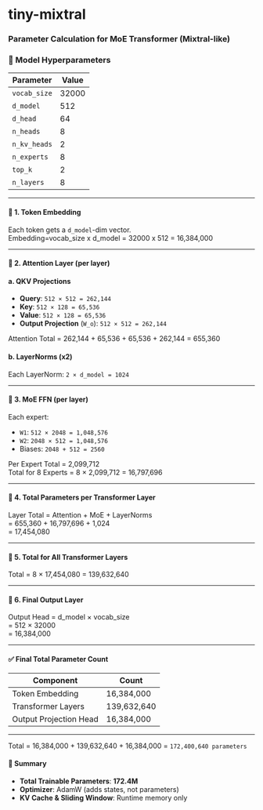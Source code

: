 # tiny-mixtral




### Parameter Calculation for MoE Transformer (Mixtral-like)

### 📌 Model Hyperparameters
| Parameter       | Value    |
|----------------|----------|
| `vocab_size`   | 32000    |
| `d_model`      | 512      |
| `d_head`       | 64       |
| `n_heads`      | 8        |
| `n_kv_heads`   | 2        |
| `n_experts`    | 8        |
| `top_k`        | 2        |
| `n_layers`     | 8        |

---

#### 🧠 1. Token Embedding
Each token gets a `d_model`-dim vector.  
Embedding=vocab_size x d_model = 32000 x 512 = 16,384,000

---

#### 🧠 2. Attention Layer (per layer)

#### a. QKV Projections
- **Query**: `512 × 512 = 262,144`
- **Key**: `512 × 128 = 65,536`
- **Value**: `512 × 128 = 65,536`
- **Output Projection** (`W_o`): `512 × 512 = 262,144`  
  
Attention Total = 262,144 + 65,536 + 65,536 + 262,144 = 655,360

#### b. LayerNorms (x2)
Each LayerNorm: `2 × d_model = 1024`

---

#### 🧠 3. MoE FFN (per layer)

Each expert:
- `W1`: `512 × 2048 = 1,048,576`
- `W2`: `2048 × 512 = 1,048,576`
- Biases: `2048 + 512 = 2560`  
  
Per Expert Total = 2,099,712  
Total for 8 Experts = 8 × 2,099,712 = 16,797,696

---

#### 🧠 4. Total Parameters per Transformer Layer
Layer Total = Attention + MoE + LayerNorms  
= 655,360 + 16,797,696 + 1,024  
= 17,454,080  

---

#### 🧠 5. Total for All Transformer Layers
Total = 8 × 17,454,080 = 139,632,640

---

#### 🧠 6. Final Output Layer
Output Head = d_model × vocab_size  
= 512 × 32000  
= 16,384,000  

---

#### ✅ Final Total Parameter Count

| Component              | Count         |
|------------------------|---------------|
| Token Embedding        | 16,384,000    |
| Transformer Layers     | 139,632,640   |
| Output Projection Head | 16,384,000    |

---
Total = 16,384,000 + 139,632,640 + 16,384,000
= `172,400,640 parameters`
#### 🧾 Summary

- **Total Trainable Parameters**: **172.4M**
- **Optimizer**: AdamW (adds states, not parameters)
- **KV Cache & Sliding Window**: Runtime memory only